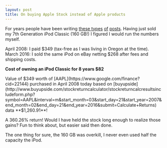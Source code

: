 ```yaml
---
layout: post
title: On buying Apple Stock instead of Apple products
---
```


For years people have been writing [these types](http://bits.blogs.nytimes.com/2011/03/10/if-you-bought-apple-stock-instead-of-products/) [of](http://www.businessinsider.com/had-you-invested-in-apple-stock-instead-2013-5) [posts](https://kyleconroy.com/apple-stock). Having just sold my 7th Generation iPod Classic (160 GB!) I figured I would run the numbers myself.

April 2008: I paid $349 (tax-free as I was living in Oregon at the time).
March 2016: I sold the same iPod on eBay netting $268 after fees and shipping costs.

**Cost of owning an iPod Classic for 8 years $82**

Value of $349 worth of [AAPL](https://www.google.com/finance?cid=22144) purchased in April 2008 today based on [buyupside](http://www.buyupside.com/stockreturncalculator/stockreturncalcresultsincludeform.php?symbol=AAPL&interval=m&start_month=03&start_day=21&start_year=2007&end_month=02&end_day=21&end_year=2016&submit=Calculate+Returns) data **$1,260.91**!

A 360.26% return! Would I have held the stock long enough to realize those gains? Fun to think about, but easier said then done.

The one thing for sure, the 160 GB was overkill, I never even used half the capacity the iPod.








